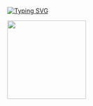 [![Typing SVG](https://readme-typing-svg.demolab.com?font=Fira+Code&size=26&duration=3000&pause=1000&multiline=true&width=760&height=83&lines=Hello%2C+my+name+is+Cyrus+Behroozi;I+specialize+in+high-performance+ML+inference)](https://git.io/typing-svg)


<img height="180em" src="https://github-readme-stats.vercel.app/api?username=cyrusbehr&show_icons=true&hide_border=true&&count_private=true&include_all_commits=true" />
